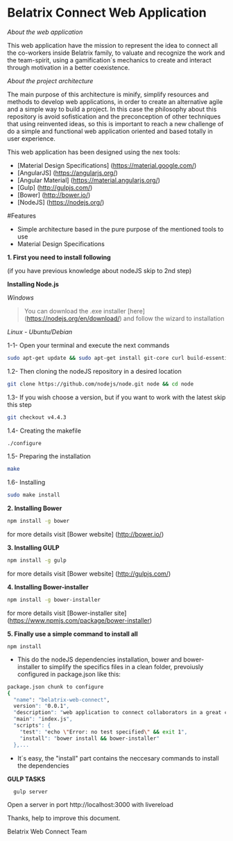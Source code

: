 Belatrix Connect Web Application
================================

*About the web application*

This web application have the mission to represent the idea to connect all the co-workers inside Belatrix family, to valuate and recognize the work and the team-spirit, using a gamification´s mechanics to create  and interact through motivation  in a better coexistence. 

*About the project architecture*

The main purpose of this architecture is minify, simplify resources and methods to develop web applications, in order to create an alternative agile and a simple way to build a project. In this case the philosophy about this repository is avoid sofistication and the preconception of other techniques that using reinvented ideas, so this is important to reach a new challenge of do a simple and functional web application oriented and based totally in user experience.

This web application has been designed using the nex tools:

- [Material Design Specifications] (https://material.google.com/)
- [AngularJS] (https://angularjs.org/)
- [Angular Material] (https://material.angularjs.org/) 
- [Gulp] (http://gulpjs.com/)
- [Bower] (http://bower.io/)
- [NodeJS] (https://nodejs.org/)

#Features

- Simple architecture based in the pure purpose of the mentioned tools to use
- Material Design Specifications

**1. First you need to install following**

(if you have previous knowledge about nodeJS skip to 2nd step)

**Installing Node.js**


*Windows*
> You can download the .exe installer [here] (https://nodejs.org/en/download/) and follow the wizard to installation


*Linux - Ubuntu/Debian*

1-1- Open your terminal and execute the next commands
```bash
sudo apt-get update && sudo apt-get install git-core curl build-essential openssl libssl-dev
```
1.2- Then cloning the nodeJS repository in a desired location
```bash
git clone https://github.com/nodejs/node.git node && cd node
```
1.3- If you wish choose a version, but if you want to work with the latest skip this step
```bash
git checkout v4.4.3
```
1.4- Creating the makefile
```bash
./configure
```
1.5- Preparing the installation
```bash
make
```
1.6- Installing
```bash
sudo make install
```

**2. Installing Bower**

```bash
npm install -g bower
```
for more details visit [Bower website] (http://bower.io/)

**3. Installing GULP**

```bash
npm install -g gulp
```
for more details visit [Bower website] (http://gulpjs.com/)


**4. Installing Bower-installer**

```bash
npm install -g bower-installer
```
for more details visit [Bower-installer site] (https://www.npmjs.com/package/bower-installer)

**5. Finally use a simple command to install all**

`npm install` 

- This do the nodeJS dependencies installation, bower and bower-installer to simplify the specifics files in a clean folder, prevoiusly configured in package.json like this:

```bash
package.json chunk to configure
{
  "name": "belatrix-web-connect",
  version": "0.0.1",
  "description": "web application to connect collaborators in a great company",
  "main": "index.js",
  "scripts": {
    "test": "echo \"Error: no test specified\" && exit 1",
    "install": "bower install && bower-installer"
  },...
```
- It´s easy, the "install" part contains the neccesary commands to install the dependencies

**GULP TASKS**

```bash
  gulp server 
```
Open a server in port http://localhost:3000 with livereload


Thanks, help to improve this document.

Belatrix Web Connect Team

